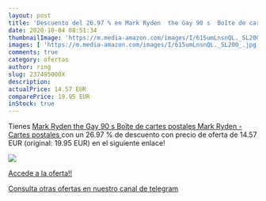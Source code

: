 ```yaml
---
layout: post
title: 'Descuento del 26.97 % en Mark Ryden  the Gay 90 s  Boîte de carte'
date: 2020-10-04 08:51:34
thumbnailImage: 'https://m.media-amazon.com/images/I/615umLnsnQL._SL200_.jpg'
images: [ 'https://m.media-amazon.com/images/I/615umLnsnQL._SL200_.jpg' ]
comments: true
category: ofertas
author: ring
slug: 237495000X
description:
actualPrice: 14.57 EUR
comparePrice: 19.95 EUR
inStock: true
---
```


Tienes [Mark Ryden  the Gay 90 s  Boîte de cartes postales  Mark Ryden - Cartes postales ](https://www.amazon.es/dp/237495000X/?tag=redken-21) con un 26.97 % de descuento con precio de oferta de 14.57 EUR (original: 19.95 EUR) en el siguiente enlace!

[![](https://m.media-amazon.com/images/I/615umLnsnQL._SL200_.jpg)](https://www.amazon.es/dp/237495000X/?tag=redken-21)

[Accede a la oferta!!](https://www.amazon.es/dp/237495000X/?tag=redken-21)

[Consulta otras ofertas en nuestro canal de telegram](https://t.me/s/ofertas25)
